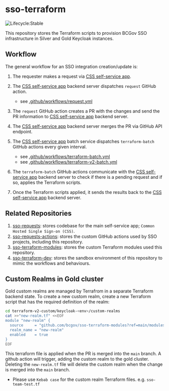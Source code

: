 # sso-terraform

![Lifecycle:Stable](https://img.shields.io/badge/Lifecycle-Stable-97ca00)

This repository stores the Terraform scripts to provision BCGov SSO infrastructure in Silver and Gold Keycloak instances.

## Workflow

The general workflow for an SSO integration creation/update is:

1. The requester makes a request via [CSS self-service app](https://bcgov.github.io/sso-requests).
1. The [CSS self-service app](https://bcgov.github.io/sso-requests) backend server dispatches `request` GitHub action.

   - see [.github/workflows/request.yml](.github/workflows/request.yml)

1. The `request` GitHub action creates a PR with the changes and send the PR information to [CSS self-service app](https://bcgov.github.io/sso-requests) backend server.
1. The [CSS self-service app](https://bcgov.github.io/sso-requests) backend server merges the PR via GitHub API endpoint.
1. The [CSS self-service app](https://bcgov.github.io/sso-requests) batch service dispatches `terraform-batch` GitHub actions every given interval.

   - see [.github/workflows/terraform-batch.yml](.github/workflows/terraform-batch.yml)
   - see [.github/workflows/terraform-v2-batch.yml](.github/workflows/terraform-v2-batch.yml)

1. The `terraform-batch` GitHub actions communicate with the [CSS self-service app](https://bcgov.github.io/sso-requests) backend server to check if there is a pending request and if so, applies the Terraform scripts.
1. Once the Terraform scripts applied, it sends the results back to the [CSS self-service app](https://bcgov.github.io/sso-requests) backend server.

## Related Repositories

1. [sso-requests](https://github.com/bcgov/sso-requests): stores codebase for the main self-service app; `Common Hosted Single Sign-on (CSS)`.
1. [sso-requests-actions](https://github.com/bcgov/sso-requests-actions): stores the custom GitHub actions used by SSO projects, including this repository.
1. [sso-terraform-modules](https://github.com/bcgov/sso-terraform-modules): stores the custom Terraform modules used this repository.
1. [sso-terraform-dev](https://github.com/bcgov/sso-terraform-dev): stores the sandbox environment of this repository to mimic the workflows and behaviours.

## Custom Realms in Gold cluster

Gold custom realms are managed by Terrafrom in a separate Terraform backend state. To create a new custom realm, create a new Terraform script that has the required definition of the realm:

```sh
cd terraform-v2-custom/keycloak-<env>/custom-realms
cat >>"new-realm.tf" <<EOF
module "new-realm" {
  source     = "github.com/bcgov/sso-terraform-modules?ref=main/modules/custom-realm"
  realm_name = "new-realm"
  enabled    = true
}
EOF
```

This terraform file is applied when the PR is merged into the `main` branch. A github action will trigger, adding the custom realm to the gold cluster. Deleting the `new-realm.tf` file will delete the custom realm when the change is merged into the `main` branch.

- Please use `Kebab case` for the custom realm Terraform files. e.g. `sso-team-test.tf`
